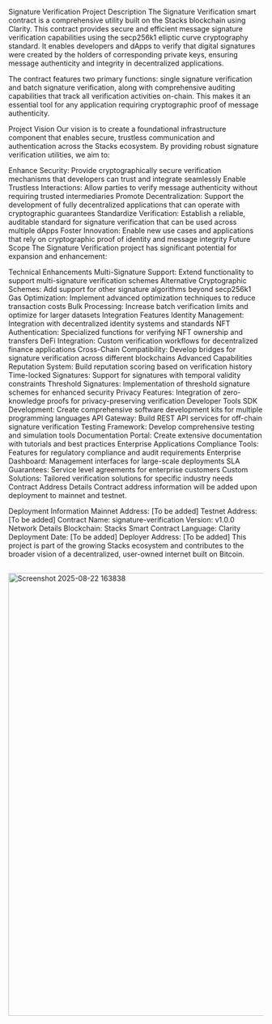 Signature Verification
Project Description
The Signature Verification smart contract is a comprehensive utility built on the Stacks blockchain using Clarity. This contract provides secure and efficient message signature verification capabilities using the secp256k1 elliptic curve cryptography standard. It enables developers and dApps to verify that digital signatures were created by the holders of corresponding private keys, ensuring message authenticity and integrity in decentralized applications.

The contract features two primary functions: single signature verification and batch signature verification, along with comprehensive auditing capabilities that track all verification activities on-chain. This makes it an essential tool for any application requiring cryptographic proof of message authenticity.

Project Vision
Our vision is to create a foundational infrastructure component that enables secure, trustless communication and authentication across the Stacks ecosystem. By providing robust signature verification utilities, we aim to:

Enhance Security: Provide cryptographically secure verification mechanisms that developers can trust and integrate seamlessly
Enable Trustless Interactions: Allow parties to verify message authenticity without requiring trusted intermediaries
Promote Decentralization: Support the development of fully decentralized applications that can operate with cryptographic guarantees
Standardize Verification: Establish a reliable, auditable standard for signature verification that can be used across multiple dApps
Foster Innovation: Enable new use cases and applications that rely on cryptographic proof of identity and message integrity
Future Scope
The Signature Verification project has significant potential for expansion and enhancement:

Technical Enhancements
Multi-Signature Support: Extend functionality to support multi-signature verification schemes
Alternative Cryptographic Schemes: Add support for other signature algorithms beyond secp256k1
Gas Optimization: Implement advanced optimization techniques to reduce transaction costs
Bulk Processing: Increase batch verification limits and optimize for larger datasets
Integration Features
Identity Management: Integration with decentralized identity systems and standards
NFT Authentication: Specialized functions for verifying NFT ownership and transfers
DeFi Integration: Custom verification workflows for decentralized finance applications
Cross-Chain Compatibility: Develop bridges for signature verification across different blockchains
Advanced Capabilities
Reputation System: Build reputation scoring based on verification history
Time-locked Signatures: Support for signatures with temporal validity constraints
Threshold Signatures: Implementation of threshold signature schemes for enhanced security
Privacy Features: Integration of zero-knowledge proofs for privacy-preserving verification
Developer Tools
SDK Development: Create comprehensive software development kits for multiple programming languages
API Gateway: Build REST API services for off-chain signature verification
Testing Framework: Develop comprehensive testing and simulation tools
Documentation Portal: Create extensive documentation with tutorials and best practices
Enterprise Applications
Compliance Tools: Features for regulatory compliance and audit requirements
Enterprise Dashboard: Management interfaces for large-scale deployments
SLA Guarantees: Service level agreements for enterprise customers
Custom Solutions: Tailored verification solutions for specific industry needs
Contract Address Details
Contract address information will be added upon deployment to mainnet and testnet.

Deployment Information
Mainnet Address: [To be added]
Testnet Address: [To be added]
Contract Name: signature-verification
Version: v1.0.0
Network Details
Blockchain: Stacks
Smart Contract Language: Clarity
Deployment Date: [To be added]
Deployer Address: [To be added]
This project is part of the growing Stacks ecosystem and contributes to the broader vision of a decentralized, user-owned internet built on Bitcoin.

##
<img width="1919" height="876" alt="Screenshot 2025-08-22 163838" src="https://github.com/user-attachments/assets/bebf5f86-c7eb-4f90-988d-6c6b1ffa5a3a" />

